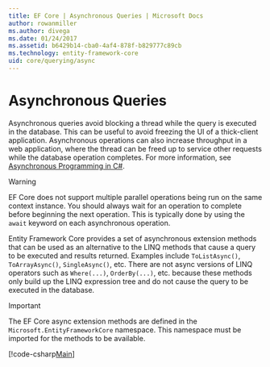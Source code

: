 ```yaml
---
title: EF Core | Asynchronous Queries | Microsoft Docs
author: rowanmiller
ms.author: divega
ms.date: 01/24/2017
ms.assetid: b6429b14-cba0-4af4-878f-b829777c89cb
ms.technology: entity-framework-core
uid: core/querying/async
---
```


# Asynchronous Queries

Asynchronous queries avoid blocking a thread while the query is executed in the database. This can be useful to avoid freezing the UI of a thick-client application. Asynchronous operations can also increase throughput in a web application, where the thread can be freed up to service other requests while the database operation completes. For more information, see [Asynchronous Programming in C#](https://msdn.microsoft.com/en-us/library/mt674882.aspx).

> [!WARNING]  
> EF Core does not support multiple parallel operations being run on the same context instance. You should always wait for an operation to complete before beginning the next operation. This is typically done by using the `await` keyword on each asynchronous operation.

Entity Framework Core provides a set of asynchronous extension methods that can be used as an alternative to the LINQ methods that cause a query to be executed and results returned. Examples include `ToListAsync()`, `ToArrayAsync()`, `SingleAsync()`, etc. There are not async versions of LINQ operators such as `Where(...)`, `OrderBy(...)`, etc. because these methods only build up the LINQ expression tree and do not cause the query to be executed in the database.

> [!IMPORTANT]  
> The EF Core async extension methods are defined in the `Microsoft.EntityFrameworkCore` namespace. This namespace must be imported for the methods to be available.

[!code-csharp[Main](../../../samples/core/Querying/Querying/Async/Sample.cs#Sample)]
